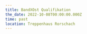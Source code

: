 ```yaml
---
title: BandXOst Qualifikation
the_date: 2022-10-08T00:00:00.000Z
time: past
location: Treppenhaus Rorschach
---
```


